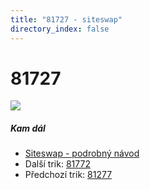 ```yaml
---
title: "81727 - siteswap"
directory_index: false
---
```


# 81727

![](/animace/siteswap/81727.gif)

##### Kam dál

- [Siteswap - podrobný návod](/siteswap.html "Podrobné vysvětlení siteswapů..")
- Další trik: [81772](81772.html "Siteswap 81772")
- Předchozí trik: [81277](81277.html "Siteswap 81277")

